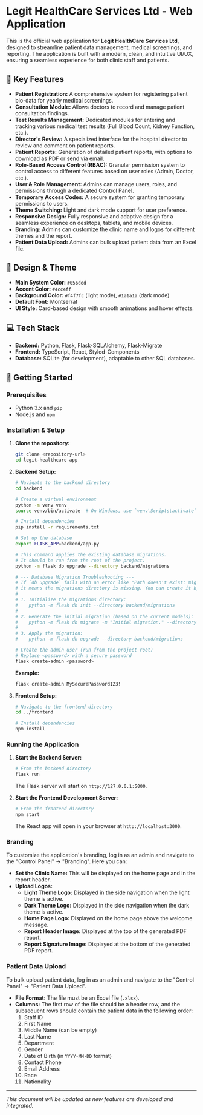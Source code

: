 # Legit HealthCare Services Ltd - Web Application

This is the official web application for **Legit HealthCare Services Ltd**, designed to streamline patient data management, medical screenings, and reporting. The application is built with a modern, clean, and intuitive UI/UX, ensuring a seamless experience for both clinic staff and patients.

## 🌟 Key Features

- **Patient Registration:** A comprehensive system for registering patient bio-data for yearly medical screenings.
- **Consultation Module:** Allows doctors to record and manage patient consultation findings.
- **Test Results Management:** Dedicated modules for entering and tracking various medical test results (Full Blood Count, Kidney Function, etc.).
- **Director's Review:** A specialized interface for the hospital director to review and comment on patient reports.
- **Patient Reports:** Generation of detailed patient reports, with options to download as PDF or send via email.
- **Role-Based Access Control (RBAC):** Granular permission system to control access to different features based on user roles (Admin, Doctor, etc.).
- **User & Role Management:** Admins can manage users, roles, and permissions through a dedicated Control Panel.
- **Temporary Access Codes:** A secure system for granting temporary permissions to users.
- **Theme Switching:** Light and dark mode support for user preference.
- **Responsive Design:** Fully responsive and adaptive design for a seamless experience on desktops, tablets, and mobile devices.
- **Branding:** Admins can customize the clinic name and logos for different themes and the report.
- **Patient Data Upload:** Admins can bulk upload patient data from an Excel file.

## 🎨 Design & Theme

- **Main System Color:** `#056ded`
- **Accent Color:** `#4cc4ff`
- **Background Color:** `#f4f7fc` (light mode), `#1a1a1a` (dark mode)
- **Default Font:** Montserrat
- **UI Style:** Card-based design with smooth animations and hover effects.

## 💻 Tech Stack

- **Backend:** Python, Flask, Flask-SQLAlchemy, Flask-Migrate
- **Frontend:** TypeScript, React, Styled-Components
- **Database:** SQLite (for development), adaptable to other SQL databases.

## 🚀 Getting Started

### Prerequisites

- Python 3.x and `pip`
- Node.js and `npm`

### Installation & Setup

1.  **Clone the repository:**
    ```bash
    git clone <repository-url>
    cd legit-healthcare-app
    ```

2.  **Backend Setup:**
    ```bash
    # Navigate to the backend directory
    cd backend

    # Create a virtual environment
    python -m venv venv
    source venv/bin/activate  # On Windows, use `venv\Scripts\activate`

    # Install dependencies
    pip install -r requirements.txt

    # Set up the database
    export FLASK_APP=backend/app.py

    # This command applies the existing database migrations.
    # It should be run from the root of the project.
    python -m flask db upgrade --directory backend/migrations

    # --- Database Migration Troubleshooting ---
    # If `db upgrade` fails with an error like "Path doesn't exist: migrations",
    # it means the migrations directory is missing. You can create it by running:
    #
    # 1. Initialize the migrations directory:
    #    python -m flask db init --directory backend/migrations
    #
    # 2. Generate the initial migration (based on the current models):
    #    python -m flask db migrate -m "Initial migration." --directory backend/migrations
    #
    # 3. Apply the migration:
    #    python -m flask db upgrade --directory backend/migrations

    # Create the admin user (run from the project root)
    # Replace <password> with a secure password
    flask create-admin <password>
    ```

    **Example:**
    ```bash
    flask create-admin MySecurePassword123!
    ```

3.  **Frontend Setup:**
    ```bash
    # Navigate to the frontend directory
    cd ../frontend

    # Install dependencies
    npm install
    ```

### Running the Application

1.  **Start the Backend Server:**
    ```bash
    # From the backend directory
    flask run
    ```
    The Flask server will start on `http://127.0.0.1:5000`.

2.  **Start the Frontend Development Server:**
    ```bash
    # From the frontend directory
    npm start
    ```
    The React app will open in your browser at `http://localhost:3000`.

### Branding

To customize the application's branding, log in as an admin and navigate to the "Control Panel" -> "Branding". Here you can:

*   **Set the Clinic Name:** This will be displayed on the home page and in the report header.
*   **Upload Logos:**
    *   **Light Theme Logo:** Displayed in the side navigation when the light theme is active.
    *   **Dark Theme Logo:** Displayed in the side navigation when the dark theme is active.
    *   **Home Page Logo:** Displayed on the home page above the welcome message.
    *   **Report Header Image:** Displayed at the top of the generated PDF report.
    *   **Report Signature Image:** Displayed at the bottom of the generated PDF report.

### Patient Data Upload

To bulk upload patient data, log in as an admin and navigate to the "Control Panel" -> "Patient Data Upload".

*   **File Format:** The file must be an Excel file (`.xlsx`).
*   **Columns:** The first row of the file should be a header row, and the subsequent rows should contain the patient data in the following order:
    1.  Staff ID
    2.  First Name
    3.  Middle Name (can be empty)
    4.  Last Name
    5.  Department
    6.  Gender
    7.  Date of Birth (in `YYYY-MM-DD` format)
    8.  Contact Phone
    9.  Email Address
    10. Race
    11. Nationality

---
*This document will be updated as new features are developed and integrated.*